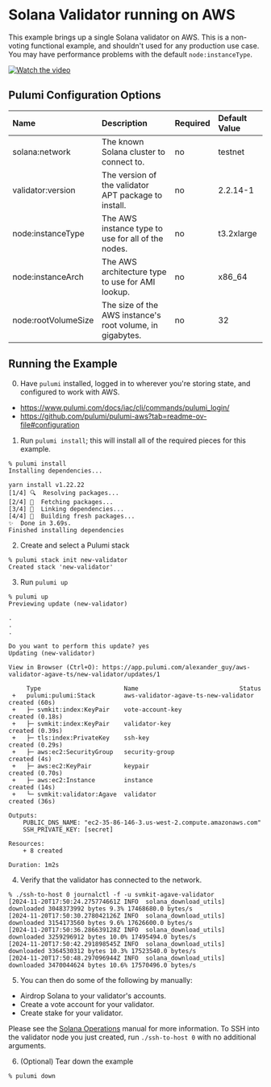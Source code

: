 # Solana Validator running on AWS

This example brings up a single Solana validator on AWS.  This is a
non-voting functional example, and shouldn't used for any production
use case.  You may have performance problems with the default
`node:instanceType`.

[![Watch the video](https://img.youtube.com/vi/jHvUuGpmU9o/0.jpg)](https://youtu.be/jHvUuGpmU9o)

## Pulumi Configuration Options

| Name                | Description                                               | Required | Default Value |
| :------------------ | :-------------------------------------------------------- | :------- | :------------ |
| solana:network      | The known Solana cluster to connect to.                   | no       | testnet       |
| validator:version   | The version of the validator APT package to install.      | no       | 2.2.14-1      |
| node:instanceType   | The AWS instance type to use for all of the nodes.        | no       | t3.2xlarge    |
| node:instanceArch   | The AWS architecture type to use for AMI lookup.          | no       | x86_64        |
| node:rootVolumeSize | The size of the AWS instance's root volume, in gigabytes. | no       | 32            |

## Running the Example

0. Have `pulumi` installed, logged in to wherever you're storing state, and configured to work with AWS.

- https://www.pulumi.com/docs/iac/cli/commands/pulumi_login/
- https://github.com/pulumi/pulumi-aws?tab=readme-ov-file#configuration

1. Run `pulumi install`; this will install all of the required pieces for this example.

```
% pulumi install
Installing dependencies...

yarn install v1.22.22
[1/4] 🔍  Resolving packages...
[2/4] 🚚  Fetching packages...
[3/4] 🔗  Linking dependencies...
[4/4] 🔨  Building fresh packages...
✨  Done in 3.69s.
Finished installing dependencies
```

2. Create and select a Pulumi stack

```
% pulumi stack init new-validator
Created stack 'new-validator'
```

3. Run `pulumi up`

```
% pulumi up
Previewing update (new-validator)

.
.
.

Do you want to perform this update? yes
Updating (new-validator)

View in Browser (Ctrl+O): https://app.pulumi.com/alexander_guy/aws-validator-agave-ts/new-validator/updates/1

     Type                       Name                            Status
 +   pulumi:pulumi:Stack        aws-validator-agave-ts-new-validator  created (60s)
 +   ├─ svmkit:index:KeyPair    vote-account-key                      created (0.18s)
 +   ├─ svmkit:index:KeyPair    validator-key                         created (0.39s)
 +   ├─ tls:index:PrivateKey    ssh-key                               created (0.29s)
 +   ├─ aws:ec2:SecurityGroup   security-group                        created (4s)
 +   ├─ aws:ec2:KeyPair         keypair                               created (0.70s)
 +   ├─ aws:ec2:Instance        instance                              created (14s)
 +   └─ svmkit:validator:Agave  validator                             created (36s)

Outputs:
    PUBLIC_DNS_NAME: "ec2-35-86-146-3.us-west-2.compute.amazonaws.com"
    SSH_PRIVATE_KEY: [secret]

Resources:
    + 8 created

Duration: 1m2s
```

4. Verify that the validator has connected to the network.

```
% ./ssh-to-host 0 journalctl -f -u svmkit-agave-validator
[2024-11-20T17:50:24.275774661Z INFO  solana_download_utils] downloaded 3048373992 bytes 9.3% 17468680.0 bytes/s
[2024-11-20T17:50:30.278042126Z INFO  solana_download_utils] downloaded 3154173560 bytes 9.6% 17626600.0 bytes/s
[2024-11-20T17:50:36.286639128Z INFO  solana_download_utils] downloaded 3259296912 bytes 10.0% 17495494.0 bytes/s
[2024-11-20T17:50:42.291898545Z INFO  solana_download_utils] downloaded 3364530312 bytes 10.3% 17523540.0 bytes/s
[2024-11-20T17:50:48.297096944Z INFO  solana_download_utils] downloaded 3470044624 bytes 10.6% 17570496.0 bytes/s
```

5. You can then do some of the following by manually:

- Airdrop Solana to your validator's accounts.
- Create a vote account for your validator.
- Create stake for your validator.

Please see the [Solana Operations](https://docs.solanalabs.com/operations/) manual for more information.
To SSH into the validator node you just created, run `./ssh-to-host 0` with no additional arguments.

6. (Optional) Tear down the example

```
% pulumi down
```
